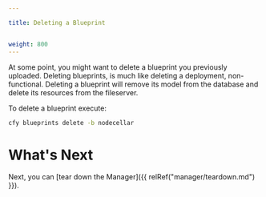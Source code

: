 ```yaml
---

title: Deleting a Blueprint


weight: 800
---
```


At some point, you might want to delete a blueprint you previously uploaded. Deleting blueprints, is much like deleting a deployment, non-functional. Deleting a blueprint will remove its model from the database and delete its resources from the fileserver.

To delete a blueprint execute:

```bash
cfy blueprints delete -b nodecellar
```

# What's Next

Next, you can [tear down the Manager]({{ relRef("manager/teardown.md") }}).
